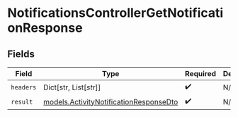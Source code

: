 # NotificationsControllerGetNotificationResponse


## Fields

| Field                                                                                  | Type                                                                                   | Required                                                                               | Description                                                                            |
| -------------------------------------------------------------------------------------- | -------------------------------------------------------------------------------------- | -------------------------------------------------------------------------------------- | -------------------------------------------------------------------------------------- |
| `headers`                                                                              | Dict[str, List[*str*]]                                                                 | :heavy_check_mark:                                                                     | N/A                                                                                    |
| `result`                                                                               | [models.ActivityNotificationResponseDto](../models/activitynotificationresponsedto.md) | :heavy_check_mark:                                                                     | N/A                                                                                    |